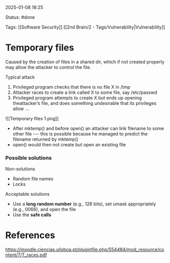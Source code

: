 2025-01-08 18:25

Status: #done 

Tags: [[Software Security]] [[2nd Brain/2 - Tags/Vulnerability|Vulnerability]] 

# Temporary files

Caused by the creation of files in a shared dir, which if not created properly may allow the attacker to control the file.

Typical attack
1. Privileged program checks that there is no file X in /tmp
2. Attacker races to create a link called X to some file, say /etc/passwd
3. Privileged program attempts to create X but ends up opening theattacker’s file, and does something undesirable that its privileges allow …

![[Temporary files 1.png]]

- After mktemp() and before open() an attacker can link filename to some other file --- this is possible because he managed to predict the filename returned by mktemp()
- open() would then not create but open an existing file

### Possible solutions
Non-solutions
- Random file names
- Locks

Acceptable solutions
- Use a **long random number** (e.g., 128 bits), set umask appropriately (e.g., 0066), and open the file
- Use the **safe calls**

# References

https://moodle.ciencias.ulisboa.pt/pluginfile.php/554484/mod_resource/content/7/T_races.pdf
